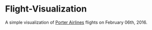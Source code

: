 # Flight-Visualization

A simple visualization of [Porter Airlines](https://www.flyporter.com) flights on February 06th, 2016.